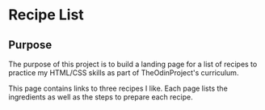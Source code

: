 # Recipe List

## Purpose
The purpose of this project is to build a landing page for a list of recipes to practice my HTML/CSS skills as part of TheOdinProject's curriculum.

This page contains links to three recipes I like. Each page lists the ingredients as well as the steps to prepare each recipe.